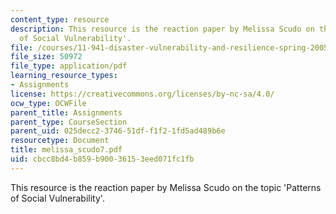 ```yaml
---
content_type: resource
description: This resource is the reaction paper by Melissa Scudo on the topic 'Patterns
  of Social Vulnerability'.
file: /courses/11-941-disaster-vulnerability-and-resilience-spring-2005/cbcc8bd4b859b90036153eed071fc1fb_melissa_scudo7.pdf
file_size: 50972
file_type: application/pdf
learning_resource_types:
- Assignments
license: https://creativecommons.org/licenses/by-nc-sa/4.0/
ocw_type: OCWFile
parent_title: Assignments
parent_type: CourseSection
parent_uid: 025decc2-3746-51df-f1f2-1fd5ad489b6e
resourcetype: Document
title: melissa_scudo7.pdf
uid: cbcc8bd4-b859-b900-3615-3eed071fc1fb
---
```

This resource is the reaction paper by Melissa Scudo on the topic 'Patterns of Social Vulnerability'.